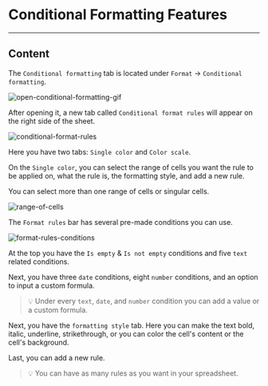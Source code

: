 ﻿---
author: Stefan-Stojanovic

type: normal

category: how-to

---

# Conditional Formatting Features

---
## Content

The `Conditional formatting` tab is located under `Format` -> `Conditional formatting`.

![open-conditional-formatting-gif](https://img.enkipro.com/e4f608a59a425ce135debbfc9a99b581.gif)

After opening it, a new tab called `Conditional format rules` will appear on the right side of the sheet.

![conditional-format-rules](https://img.enkipro.com/f8d399e2e1b8ec9012880f1dacf89d91.png)

Here you have two tabs: `Single color` and `Color scale`. 

On the `Single color`, you can select the range of cells you want the rule to be applied on, what the rule is, the formatting style, and add a new rule.

You can select more than one range of cells or singular cells.

![range-of-cells](https://img.enkipro.com/548b427a5626f9c404fa067e62ce9e5f.png)

The `Format rules` bar has several pre-made conditions you can use.

![format-rules-conditions](https://img.enkipro.com/f0324b43a38a5d9e028731199a874703.png)

At the top you have the `Is empty` & `Is not empty` conditions and five `text` related conditions.

Next, you have three `date` conditions, eight `number` conditions, and an option to input a custom formula.

> 💡 Under every `text`, `date`, and `number` condition you can add a value or a custom formula.

Next, you have the `formatting style` tab. Here you can make the text bold, italic, underline, strikethrough, or you can color the cell's content or the cell's background.

Last, you can add a new rule.

> 💡 You can have as many rules as you want in your spreadsheet.

